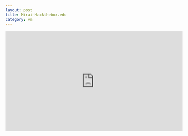 ```yaml
---
layout: post
title: Mirai-Hackthebox.edu
category: vm
---
```


<iframe width="560" height="315" src="https://youtu.be/1V-liFl4Sf4" frameborder="0" allowfullscreen></iframe>
